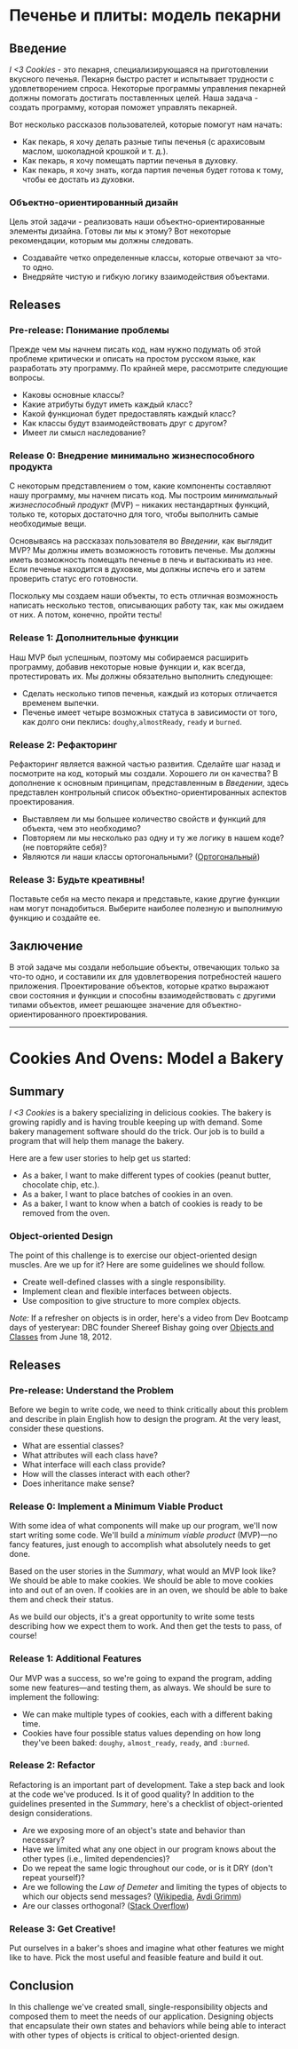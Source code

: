 # Печенье и плиты: модель пекарни

## Введение
*I <3 Cookies* - это пекарня, специализирующаяся на приготовлении вкусного печенья. Пекарня быстро растет и испытывает трудности с удовлетворением спроса. Некоторые программы управления пекарней должны помогать достигать поставленных целей. Наша задача - создать программу, которая поможет управлять пекарней.

Вот несколько рассказов пользователей, которые помогут нам начать:

- Как пекарь, я хочу делать разные типы печенья (с арахисовым маслом, шоколадной крошкой и т. д.).
- Как пекарь, я хочу помещать партии печенья в духовку.
- Как пекарь, я хочу знать, когда партия печенья будет готова к тому, чтобы ее достать из духовки.

### Объектно-ориентированный дизайн
Цель этой задачи - реализовать наши объектно-ориентированные элементы дизайна. Готовы ли мы к этому? Вот некоторые рекомендации, которым мы должны следовать.

* Создавайте четко определенные классы, которые отвечают за что-то одно.
* Внедряйте чистую и гибкую логику взаимодействия объектами.


## Releases
### Pre-release: Понимание проблемы
Прежде чем мы начнем писать код, нам нужно подумать об этой проблеме критически и описать на простом русском языке, как разработать эту программу. По крайней мере, рассмотрите следующие вопросы.

- Каковы основные классы?
- Какие атрибуты будут иметь каждый класс?
- Какой функционал будет предоставлять каждый класс?
- Как классы будут взаимодействовать друг с другом?
- Имеет ли смысл наследование?


### Release 0: Внедрение минимально жизнеспособного продукта
С некоторым представлением о том, какие компоненты составляют нашу программу, мы начнем писать код. Мы построим *минимальный жизнеспособный продукт* (MVP) – никаких нестандартных функций, только те, которых достаточно для того, чтобы выполнить самые необходимые вещи.

Основываясь на рассказах пользователя во *Введении*, как выглядит MVP? Мы должны иметь возможность готовить печенье. Мы должны иметь возможность помещать печенье в печь и вытаскивать из нее. Если печенье находится в духовке, мы должны испечь его и затем проверить статус его готовности.

Поскольку мы создаем наши объекты, то есть отличная возможность написать несколько тестов, описывающих работу так, как мы ожидаем от них. А потом, конечно, пройти тесты!


### Release 1: Дополнительные функции
Наш MVP был успешным, поэтому мы собираемся расширить программу, добавив некоторые новые функции и, как всегда, протестировать их. Мы должны обязательно выполнить следующее:

- Сделать несколько типов печенья, каждый из которых отличается временем выпечки.
- Печенье имеет четыре возможных статуса в зависимости от того, как долго они пеклись: `doughy`,`almostReady`, `ready` и `burned`.

### Release 2: Рефакторинг
Рефакторинг является важной частью развития. Сделайте шаг назад и посмотрите на код, который мы создали. Хорошего ли он качества? В дополнение к основным принципам, представленным в *Введении*, здесь представлен контрольный список объектно-ориентированных аспектов проектирования.

- Выставляем ли мы большее количество свойств и функций для объекта, чем это необходимо?
- Повторяем ли мы несколько раз одну и ту ​​же логику в нашем коде?(не повторяйте себя)?
- Являются ли наши классы ортогональными? ([Ортогональный][Ортогональный])


### Release 3: Будьте креативны!
Поставьте себя на место пекаря и представьте, какие другие функции нам могут понадобиться. Выберите наиболее полезную и выполнимую функцию и создайте ее.


## Заключение
В этой задаче мы создали небольшие объекты, отвечающих только за что-то одно, и составили их для удовлетворения потребностей нашего приложения. Проектирование объектов, которые кратко выражают свои состояния и функции и способны взаимодействовать с другими типами объектов, имеет решающее значение для объектно-ориентированного проектирования.


[Ортогональный]: http://stackoverflow.com/a/1527430



__________________________________________________________________________________

# Cookies And Ovens: Model a Bakery 
 
## Summary  
*I <3 Cookies* is a bakery specializing in delicious cookies.  The bakery is growing rapidly and is having trouble keeping up with demand.  Some bakery management software should do the trick.  Our job is to build a program that will help them manage the bakery.

Here are a few user stories to help get us started:
    
- As a baker, I want to make different types of cookies (peanut butter, chocolate chip, etc.).
- As a baker, I want to place batches of cookies in an oven.
- As a baker, I want to know when a batch of cookies is ready to be removed from the oven.


### Object-oriented Design
The point of this challenge is to exercise our object-oriented design muscles.  Are we up for it?  Here are some guidelines we should follow.

* Create well-defined classes with a single responsibility.
* Implement clean and flexible interfaces between objects.
* Use composition to give structure to more complex objects.

*Note:* If a refresher on objects is in order, here's a video from Dev Bootcamp days of yesteryear: DBC founder Shereef Bishay going over [Objects and Classes][objects and classes video] from June 18, 2012.


## Releases
### Pre-release: Understand the Problem
Before we begin to write code, we need to think critically about this problem and describe in plain English how to design the program.  At the very least, consider these questions.
        
- What are essential classes?
- What attributes will each class have?
- What interface will each class provide?
- How will the classes interact with each other?
- Does inheritance make sense?


### Release 0:  Implement a Minimum Viable Product
With some idea of what components will make up our program, we'll now start writing some code.  We'll build a *minimum viable product* (MVP)—no fancy features, just enough to accomplish what absolutely needs to get done.

Based on the user stories in the *Summary*, what would an MVP look like?  We should be able to make cookies.  We should be able to move cookies into and out of an oven.  If cookies are in an oven, we should be able to bake them and check their status.

As we build our objects, it's a great opportunity to write some tests describing how we expect them to work.  And then get the tests to pass, of course!


### Release 1:  Additional Features
Our MVP was a success, so we're going to expand the program, adding some new features—and testing them, as always.  We should be sure to implement the following:

- We can make multiple types of cookies, each with a different baking time.
- Cookies have four possible status values depending on how long they've been baked: `doughy`, `almost_ready`, `ready`, and `:burned`.


### Release 2: Refactor
Refactoring is an important part of development.  Take a step back and look at the code we've produced.  Is it of good quality?  In addition to the guidelines presented in the *Summary*, here's a checklist of object-oriented design considerations.

- Are we exposing more of an object's state and behavior than necessary?
- Have we limited what any one object in our program knows about the other types (i.e., limited dependencies)?
- Do we repeat the same logic throughout our code, or is it DRY (don't repeat yourself)?
- Are we following the *Law of Demeter* and limiting the types of objects to which our objects send messages? ([Wikipedia][wikipedia lod], [Avdi Grimm][avdi grimm lod])
- Are our classes orthogonal? ([Stack Overflow][stack overflow orthogonal])


### Release 3: Get Creative!
Put ourselves in a baker's shoes and imagine what other features we might like to have.  Pick the most useful and feasible feature and build it out. 


## Conclusion
In this challenge we've created small, single-responsibility objects and composed them to meet the needs of our application.  Designing objects that encapsulate their own states and behaviors while being able to interact with other types of objects is critical to object-oriented design.


[avdi grimm lod]: http://devblog.avdi.org/2011/07/05/demeter-its-not-just-a-good-idea-its-the-law/
[objects and classes video]: http://shereef.wistia.com/medias/cbb6172797
[stack overflow orthogonal]: http://stackoverflow.com/a/1527430
[wikipedia lod]: http://en.wikipedia.org/wiki/Law_of_Demeter



